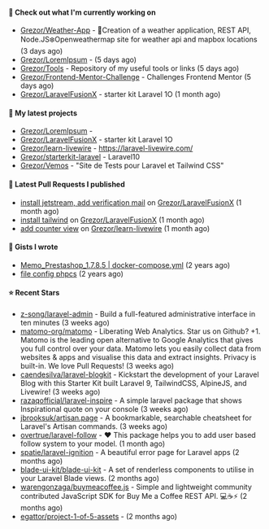#### 👷 Check out what I'm currently working on

- [Grezor/Weather-App](https://github.com/Grezor/Weather-App) - 🔆Creation of a weather application, REST API, Node.JS❄️Openweathermap site for weather api and mapbox locations (3 days ago)
- [Grezor/LoremIpsum](https://github.com/Grezor/LoremIpsum) -  (5 days ago)
- [Grezor/Tools](https://github.com/Grezor/Tools) - Repository of my useful tools or links (5 days ago)
- [Grezor/Frontend-Mentor-Challenge](https://github.com/Grezor/Frontend-Mentor-Challenge) - Challenges Frontend Mentor (5 days ago)
- [Grezor/LaravelFusionX](https://github.com/Grezor/LaravelFusionX) - starter kit Laravel 1O (1 month ago)

#### 🌱 My latest projects

- [Grezor/LoremIpsum](https://github.com/Grezor/LoremIpsum) - 
- [Grezor/LaravelFusionX](https://github.com/Grezor/LaravelFusionX) - starter kit Laravel 1O
- [Grezor/learn-livewire](https://github.com/Grezor/learn-livewire) - https://laravel-livewire.com/
- [Grezor/starterkit-laravel](https://github.com/Grezor/starterkit-laravel) - Laravel10
- [Grezor/Vemos](https://github.com/Grezor/Vemos) - &#34;Site de Tests pour Laravel et Tailwind CSS&#34;

#### 🔨 Latest Pull Requests I published

- [install jetstream, add verification mail](https://github.com/Grezor/LaravelFusionX/pull/2) on [Grezor/LaravelFusionX](https://github.com/Grezor/LaravelFusionX) (1 month ago)
- [install tailwind](https://github.com/Grezor/LaravelFusionX/pull/1) on [Grezor/LaravelFusionX](https://github.com/Grezor/LaravelFusionX) (1 month ago)
- [add counter view](https://github.com/Grezor/learn-livewire/pull/1) on [Grezor/learn-livewire](https://github.com/Grezor/learn-livewire) (1 month ago)

#### 📓 Gists I wrote

- [Memo_Prestashop_1.7.8.5 | docker-compose.yml](https://gist.github.com/eb78b378ed9f40780dc077b361ead337) (2 years ago)
- [file config phpcs](https://gist.github.com/27d8a6056d2e171aed20c26699439861) (2 years ago)

#### ⭐ Recent Stars

- [z-song/laravel-admin](https://github.com/z-song/laravel-admin) - Build a full-featured administrative interface in ten minutes (3 weeks ago)
- [matomo-org/matomo](https://github.com/matomo-org/matomo) - Liberating Web Analytics. Star us on Github? &#43;1. Matomo is the leading open alternative to Google Analytics that gives you full control over your data. Matomo lets you easily collect data from websites &amp; apps and visualise this data and extract insights. Privacy is built-in. We love Pull Requests!  (3 weeks ago)
- [caendesilva/laravel-blogkit](https://github.com/caendesilva/laravel-blogkit) - Kickstart the development of your Laravel Blog with this Starter Kit built Laravel 9, TailwindCSS, AlpineJS, and Livewire! (3 weeks ago)
- [razaqofficial/laravel-inspire](https://github.com/razaqofficial/laravel-inspire) - A simple laravel package that shows Inspirational quote on your console (3 weeks ago)
- [jbrooksuk/artisan.page](https://github.com/jbrooksuk/artisan.page) - A bookmarkable, searchable cheatsheet for Laravel&#39;s Artisan commands. (3 weeks ago)
- [overtrue/laravel-follow](https://github.com/overtrue/laravel-follow) - :heart: This package helps you to add user based follow system to your model. (1 month ago)
- [spatie/laravel-ignition](https://github.com/spatie/laravel-ignition) - A beautiful error page for Laravel apps (2 months ago)
- [blade-ui-kit/blade-ui-kit](https://github.com/blade-ui-kit/blade-ui-kit) - A set of renderless components to utilise in your Laravel Blade views. (2 months ago)
- [warengonzaga/buymeacoffee.js](https://github.com/warengonzaga/buymeacoffee.js) - Simple and lightweight community contributed JavaScript SDK for Buy Me a Coffee REST API. 💻☕⚡ (2 months ago)
- [egattor/project-1-of-5-assets](https://github.com/egattor/project-1-of-5-assets) -  (2 months ago)
